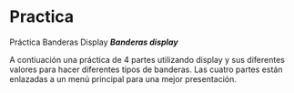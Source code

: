 # Practica
Práctica Banderas Display
***Banderas display***

A contiuación una práctica de 4 partes utilizando display y sus diferentes valores para hacer diferentes tipos de banderas.
Las cuatro partes están enlazadas a un menú principal para una mejor presentación.

